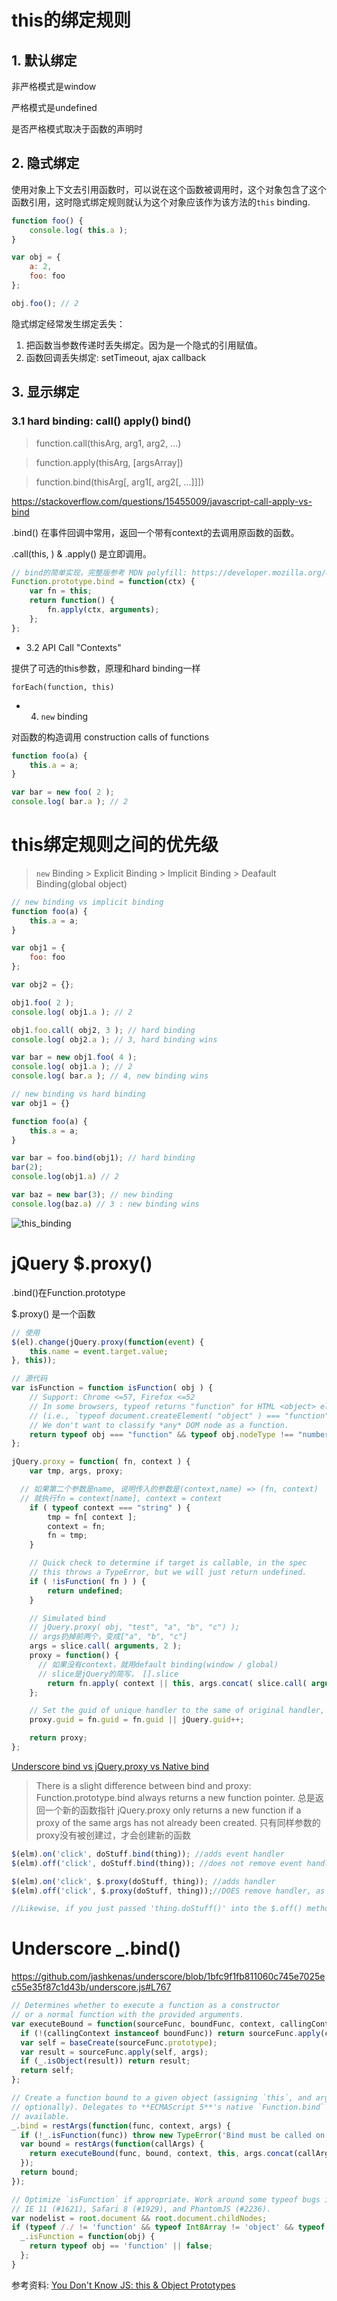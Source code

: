 # this的绑定规则

## 1. 默认绑定

非严格模式是window

严格模式是undefined

是否严格模式取决于函数的声明时

## 2. 隐式绑定

使用对象上下文去引用函数时，可以说在这个函数被调用时，这个对象包含了这个函数引用，这时隐式绑定规则就认为这个对象应该作为该方法的`this` binding.

```js
function foo() {
	console.log( this.a );
}

var obj = {
	a: 2,
	foo: foo
};

obj.foo(); // 2
```

隐式绑定经常发生绑定丢失：

1. 把函数当参数传递时丢失绑定。因为是一个隐式的引用赋值。
2. 函数回调丢失绑定: setTimeout, ajax callback

## 3. 显示绑定

### 3.1 hard binding: call() apply() bind()

> function.call(thisArg, arg1, arg2, ...)

> function.apply(thisArg, [argsArray])

> function.bind(thisArg[, arg1[, arg2[, ...]]])

https://stackoverflow.com/questions/15455009/javascript-call-apply-vs-bind

.bind() 在事件回调中常用，返回一个带有context的去调用原函数的函数。

.call(this, ) & .apply() 是立即调用。

```js
// bind的简单实现，完整版参考 MDN polyfill: https://developer.mozilla.org/en-US/docs/Web/JavaScript/Reference/Global_Objects/Function/bind#Polyfill
Function.prototype.bind = function(ctx) {
    var fn = this;
    return function() {
        fn.apply(ctx, arguments);
    };
};
```

* 3.2 API Call "Contexts"

提供了可选的this参数，原理和hard binding一样

`forEach(function, this)`

* 4. `new` binding

对函数的构造调用 construction calls of functions

```js
function foo(a) {
	this.a = a;
}

var bar = new foo( 2 );
console.log( bar.a ); // 2
```

# this绑定规则之间的优先级

> `new` Binding > Explicit Binding > Implicit Binding > Deafault Binding(global object)

```js
// new binding vs implicit binding
function foo(a) {
	this.a = a;
}

var obj1 = {
	foo: foo
};

var obj2 = {};

obj1.foo( 2 );
console.log( obj1.a ); // 2

obj1.foo.call( obj2, 3 ); // hard binding
console.log( obj2.a ); // 3, hard binding wins

var bar = new obj1.foo( 4 );
console.log( obj1.a ); // 2
console.log( bar.a ); // 4, new binding wins
```


```js
// new binding vs hard binding
var obj1 = {}

function foo(a) {
	this.a = a;
}

var bar = foo.bind(obj1); // hard binding
bar(2);
console.log(obj1.a) // 2

var baz = new bar(3); // new binding
console.log(baz.a) // 3 : new binding wins
```

![this_binding](/assets/article_images/2018/this_binding.png)

# jQuery $.proxy()

.bind()在Function.prototype

$.proxy() 是一个函数

```js
// 使用
$(el).change(jQuery.proxy(function(event) {
    this.name = event.target.value;
}, this));

// 源代码
var isFunction = function isFunction( obj ) {
    // Support: Chrome <=57, Firefox <=52
    // In some browsers, typeof returns "function" for HTML <object> elements
    // (i.e., `typeof document.createElement( "object" ) === "function"`).
    // We don't want to classify *any* DOM node as a function.
    return typeof obj === "function" && typeof obj.nodeType !== "number";
};

jQuery.proxy = function( fn, context ) {
	var tmp, args, proxy;

  // 如果第二个参数是name, 说明传入的参数是(context,name) => (fn, context)
  // 就执行fn = context[name], context = context
	if ( typeof context === "string" ) {
		tmp = fn[ context ];
		context = fn;
		fn = tmp;
	}

	// Quick check to determine if target is callable, in the spec
	// this throws a TypeError, but we will just return undefined.
	if ( !isFunction( fn ) ) {
		return undefined;
	}

	// Simulated bind
	// jQuery.proxy( obj, "test", "a", "b", "c") );
	// args扔掉前两个，变成["a", "b", "c"]
	args = slice.call( arguments, 2 );
	proxy = function() {
	  // 如果没有context，就用default binding(window / global)
	  // slice是jQuery的简写， [].slice
		return fn.apply( context || this, args.concat( slice.call( arguments ) ) );
	};

	// Set the guid of unique handler to the same of original handler, so it can be removed
	proxy.guid = fn.guid = fn.guid || jQuery.guid++;

	return proxy;
};
```

[Underscore bind vs jQuery.proxy vs Native bind](https://stackoverflow.com/a/22860661/5238583)

> There is a slight difference between bind and proxy:
> Function.prototype.bind always returns a new function pointer. 总是返回一个新的函数指针
> jQuery.proxy only returns a new function if a proxy of the same args has not already been created.  只有同样参数的proxy没有被创建过，才会创建新的函数

```js
$(elm).on('click', doStuff.bind(thing)); //adds event handler
$(elm).off('click', doStuff.bind(thing)); //does not remove event handler as 2nd call of doStuff.bind(thing) always returns a new/different function 这种方法不能移除event handler,因为已经不是同一个函数

$(elm).on('click', $.proxy(doStuff, thing)); //adds handler
$(elm).off('click', $.proxy(doStuff, thing));//DOES remove handler, as a second call to $.proxy(doStuff, thing) is smart enough to know about similar use-cases

//Likewise, if you just passed 'thing.doStuff()' into the $.off() method, it would also work
```

# Underscore _.bind()

https://github.com/jashkenas/underscore/blob/1bfc9f1fb811060c745e7025ec55e35f87c1d43b/underscore.js#L767

```js
// Determines whether to execute a function as a constructor
// or a normal function with the provided arguments.
var executeBound = function(sourceFunc, boundFunc, context, callingContext, args) {
  if (!(callingContext instanceof boundFunc)) return sourceFunc.apply(context, args);
  var self = baseCreate(sourceFunc.prototype);
  var result = sourceFunc.apply(self, args);
  if (_.isObject(result)) return result;
  return self;
};

// Create a function bound to a given object (assigning `this`, and arguments,
// optionally). Delegates to **ECMAScript 5**'s native `Function.bind` if
// available.
_.bind = restArgs(function(func, context, args) {
  if (!_.isFunction(func)) throw new TypeError('Bind must be called on a function');
  var bound = restArgs(function(callArgs) {
    return executeBound(func, bound, context, this, args.concat(callArgs));
  });
  return bound;
});

// Optimize `isFunction` if appropriate. Work around some typeof bugs in old v8,
// IE 11 (#1621), Safari 8 (#1929), and PhantomJS (#2236).
var nodelist = root.document && root.document.childNodes;
if (typeof /./ != 'function' && typeof Int8Array != 'object' && typeof nodelist != 'function') {
  _.isFunction = function(obj) {
    return typeof obj == 'function' || false;
  };
}
```

参考资料:
[You Don't Know JS: this & Object Prototypes](https://github.com/getify/You-Dont-Know-JS/blob/master/this%20%26%20object%20prototypes/ch1.md)
